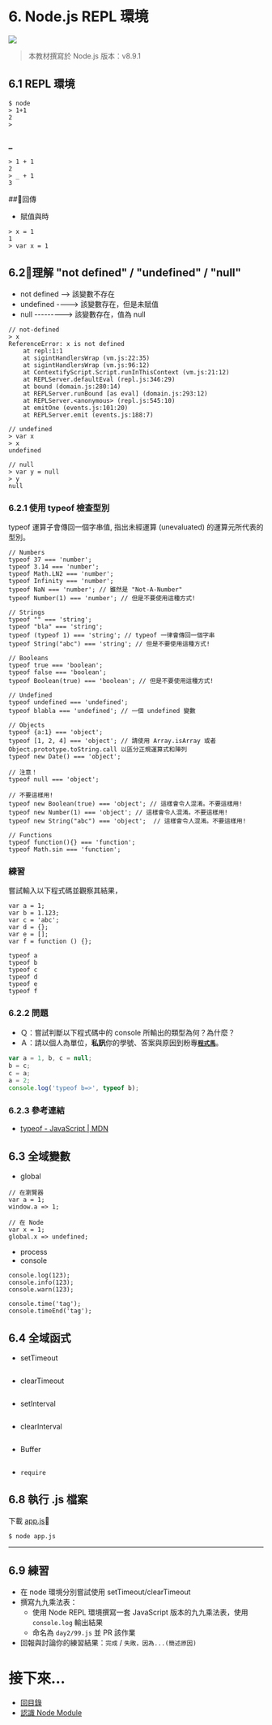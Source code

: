# 6. Node.js REPL 環境

![](../img/nodejs-logo.png)

> 本教材撰寫於 Node.js 版本：v8.9.1

## 6.1 REPL 環境


```shell
$ node
> 1+1
2
>
```

### _

```
> 1 + 1
2
> _ + 1
3
```

##回傳

- 賦值與時

```
> x = 1
1
> var x = 1
```

## 6.2理解 "not defined" / "undefined" / "null"

- not defined --> 該變數不存在
- undefined ----> 該變數存在，但是未賦值
- null ---------> 該變數存在，值為 null
```
// not-defined
> x
ReferenceError: x is not defined
    at repl:1:1
    at sigintHandlersWrap (vm.js:22:35)
    at sigintHandlersWrap (vm.js:96:12)
    at ContextifyScript.Script.runInThisContext (vm.js:21:12)
    at REPLServer.defaultEval (repl.js:346:29)
    at bound (domain.js:280:14)
    at REPLServer.runBound [as eval] (domain.js:293:12)
    at REPLServer.<anonymous> (repl.js:545:10)
    at emitOne (events.js:101:20)
    at REPLServer.emit (events.js:188:7)

// undefined
> var x
> x
undefined

// null
> var y = null
> y
null
```

### 6.2.1 使用 typeof 檢查型別

typeof 運算子會傳回一個字串值, 指出未經運算 (unevaluated) 的運算元所代表的型別。

```
// Numbers
typeof 37 === 'number';
typeof 3.14 === 'number';
typeof Math.LN2 === 'number';
typeof Infinity === 'number';
typeof NaN === 'number'; // 雖然是 "Not-A-Number"
typeof Number(1) === 'number'; // 但是不要使用這種方式!

// Strings
typeof "" === 'string';
typeof "bla" === 'string';
typeof (typeof 1) === 'string'; // typeof 一律會傳回一個字串
typeof String("abc") === 'string'; // 但是不要使用這種方式!

// Booleans
typeof true === 'boolean';
typeof false === 'boolean';
typeof Boolean(true) === 'boolean'; // 但是不要使用這種方式!

// Undefined
typeof undefined === 'undefined';
typeof blabla === 'undefined'; // 一個 undefined 變數

// Objects
typeof {a:1} === 'object';
typeof [1, 2, 4] === 'object'; // 請使用 Array.isArray 或者 Object.prototype.toString.call 以區分正規運算式和陣列
typeof new Date() === 'object';

// 注意！
typeof null === 'object';

// 不要這樣用!
typeof new Boolean(true) === 'object'; // 這樣會令人混淆。不要這樣用!
typeof new Number(1) === 'object'; // 這樣會令人混淆。不要這樣用!
typeof new String("abc") === 'object';  // 這樣會令人混淆。不要這樣用!

// Functions
typeof function(){} === 'function';
typeof Math.sin === 'function';
```

### 練習
嘗試輸入以下程式碼並觀察其結果，

```
var a = 1;
var b = 1.123;
var c = 'abc';
var d = {};
var e = [];
var f = function () {};

typeof a
typeof b
typeof c
typeof d
typeof e
typeof f
```

### 6.2.2 問題
- Ｑ：嘗試判斷以下程式碼中的 console 所輸出的類型為何？為什麼？
- Ａ：請以個人為單位，**私訊**你的學號、答案與原因到粉專[**`程式馬`**](https://www.facebook.com/programhorse/)。

```javascript
var a = 1, b, c = null;
b = c;
c = a;
a = 2;
console.log('typeof b=>', typeof b);
```

### 6.2.3 參考連結
- [typeof - JavaScript | MDN](https://developer.mozilla.org/zh-TW/docs/Web/JavaScript/Reference/Operators/typeof)

## 6.3 全域變數
- global
```
// 在瀏覽器
var a = 1;
window.a => 1;

// 在 Node
var x = 1;
global.x => undefined;
```

- process
- console

```
console.log(123);
console.info(123);
console.warn(123);

console.time('tag');
console.timeEnd('tag');
```


## 6.4 全域函式
- setTimeout
```
```

- clearTimeout
```
```

- setInterval
```
```

- clearInterval
```
```

- Buffer
```
```

- `require`

## 6.8 執行 .js 檔案

下載 [app.js](./app.js)

```shell
$ node app.js
```

---

## 6.9 練習
- 在 node 環境分別嘗試使用 setTimeout/clearTimeout
- 撰寫九九乘法表：
  - 使用 Node REPL 環境撰寫一套 JavaScript 版本的九九乘法表，使用 `console.log` 輸出結果
  - 命名為 `day2/99.js` 並 PR 該作業
- 回報與討論你的練習結果：`完成` / `失敗，因為...(簡述原因)`

# 接下來...
- [回目錄](../SUMMARY.md)
- [認識 Node Module](../node-module/index.md)

